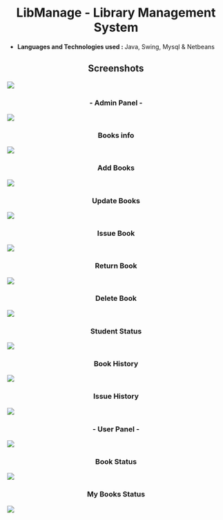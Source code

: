 <h1 align='center'>LibManage - Library Management System</h1>

- <b>Languages and Technologies used : </b> Java, Swing, Mysql & Netbeans

<h2  align='center'>Screenshots</h2>

![](screenshots/1.jpg)
<h3  align='center'>- Admin Panel -</h3>

![](screenshots/2.jpg)

<h3  align='center'>Books info</h3>

![](screenshots/3.jpg)
<h3  align='center'>Add Books</h3>

![](screenshots/4.jpg)

<h3  align='center'>Update Books</h3>

![](screenshots/5.jpg)

<h3  align='center'>Issue Book</h3>

![](screenshots/6.jpg)
<h3  align='center'>Return Book</h3>

![](screenshots/7.jpg)
<h3  align='center'>Delete Book</h3>

![](screenshots/8.jpg)
<h3  align='center'>Student Status</h3>

![](screenshots/9.jpg)
<h3  align='center'>Book History</h3>

![](screenshots/10.jpg)
<h3  align='center'>Issue History</h3>

![](screenshots/11.jpg)
<h3  align='center'>- User Panel -</h3>

![](screenshots/14.jpg)
<h3  align='center'>Book Status</h3>

![](screenshots/12.jpg)
<h3  align='center'>My Books Status</h3>

![](screenshots/13.jpg)
